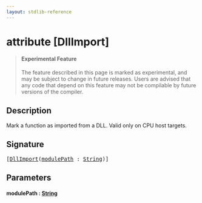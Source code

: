 ```yaml
---
layout: stdlib-reference
---
```


# attribute [DllImport]

> #### Experimental Feature
> The feature described in this page is marked as experimental, and may be subject to change in future releases.
> Users are advised that any code that depend on this feature may not be compilable by future versions of the compiler.

## Description

Mark a function as imported from a DLL. Valid only on CPU host targets.


## Signature

<pre>
[<a href="dllimport-03.html">DllImport</a>(<a href="dllimport-03.html#decl-modulePath" class="code_param">modulePath</a> : <a href="../types/string-0/index.html" class="code_type">String</a>)]
</pre>

## Parameters

####  <a id="decl-modulePath"></a>modulePath  : [String](../types/string-0/index.html)

